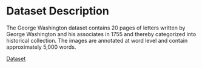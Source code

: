 # Dataset Description 

The George Washington dataset contains 20 pages of letters written by George Washington and his associates in 1755 and thereby categorized into historical collection. The images are annotated at word level and contain approximately 5,000 words.

[Dataset](https://paperswithcode.com/dataset/george-washington)

